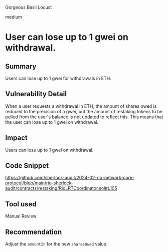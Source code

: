 Gorgeous Basil Locust

medium

# User can lose up to 1 gwei on withdrawal.

## Summary

Users can lose up to 1 gwei for withdrawals in ETH.

## Vulnerability Detail

When a user requests a withdrawal in ETH, the amount of shares owed is reduced to the precision of a gwei, but the amount of restaking tokens to be pulled from the user's balance is not updated to reflect this. This means that the user can lose up to 1 gwei on withdrawal.

## Impact

Users can lose up to 1 gwei on withdrawal.

## Code Snippet

https://github.com/sherlock-audit/2024-02-rio-network-core-protocol/blob/main/rio-sherlock-audit/contracts/restaking/RioLRTCoordinator.sol#L105

## Tool used

Manual Review

## Recommendation

Adjust the `amountIn` for the new `sharesOwed` value.